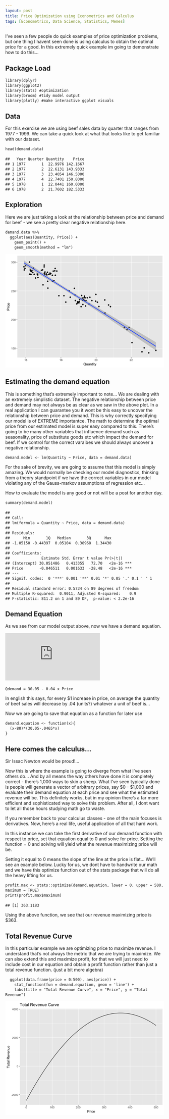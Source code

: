 ```yaml
---
layout: post
title: Price Optimization using Econometrics and Calculus
tags: [Econometrics, Data Science, Statistics, Memes]
---
```


I’ve seen a few people do quick examples of price optimization problems,
but one thing I havent seen done is using calculus to obtain the optimal
price for a good. In this extremely quick example im going to
demonstrate how to do this…

Package Load
------------

    library(dplyr)
    library(ggplot2)
    library(stats) #optimization
    library(broom) #tidy model output
    library(plotly) #make interactive ggplot visuals

Data
----

For this exercise we are using beef sales data by quarter that ranges
from 1977 - 1999. We can take a quick look at what that looks like to
get familiar with our dataset.

    head(demand.data)

    ##   Year Quarter Quantity    Price
    ## 1 1977       1  22.9976 142.1667
    ## 2 1977       2  22.6131 143.9333
    ## 3 1977       3  23.4054 146.5000
    ## 4 1977       4  22.7401 150.8000
    ## 5 1978       1  22.0441 160.0000
    ## 6 1978       2  21.7602 182.5333

Exploration
-----------

Here we are just taking a look at the relationship between price and
demand for beef - we see a pretty clear negative relationship here.

    demand.data %>%
      ggplot(aes(Quantity, Price)) +
        geom_point() +
        geom_smooth(method = "lm")



<p style="text-align:center">
<img src="/img/blog_images/price_optimization_files/unnamed-chunk-4-1.png" alt="plot1"/>
</p>


Estimating the demand equation
------------------------------

This is something that’s extremely important to note… We are dealing
with an extremely simplistic dataset. The negative relationship between
price and demand may not always be as clear as we saw in the above plot.
In a real application I can guarantee you it wont be this easy to
uncover the relationship between price and demand. This is why correctly
specifying our model is of EXTREME importantce. The math to determine
the optimal price from our estimated model is super easy compared to
this. There’s going to be many other variables that influence demand
such as seasonality, price of substitute goods etc which impact the
demand for beef. If we control for the correct varaibes we should always
uncover a negative relationship.

    demand.model <- lm(Quantity ~ Price, data = demand.data)

For the sake of brevity, we are going to assume that this model is
simply amazing. We would normally be checking our model diagnostics,
thinking from a theory standpoint if we have the correct variables in
our model violating any of the Gauss-markov assumptions of regression
etc…

How to evaluate the model is any good or not will be a post for another
day.

    summary(demand.model)

    ## 
    ## Call:
    ## lm(formula = Quantity ~ Price, data = demand.data)
    ## 
    ## Residuals:
    ##      Min       1Q   Median       3Q      Max 
    ## -1.05150 -0.44397  0.05104  0.38968  1.34430 
    ## 
    ## Coefficients:
    ##              Estimate Std. Error t value Pr(>|t|)    
    ## (Intercept) 30.051486   0.413355   72.70   <2e-16 ***
    ## Price       -0.046511   0.001633  -28.48   <2e-16 ***
    ## ---
    ## Signif. codes:  0 '***' 0.001 '**' 0.01 '*' 0.05 '.' 0.1 ' ' 1
    ## 
    ## Residual standard error: 0.5734 on 89 degrees of freedom
    ## Multiple R-squared:  0.9011, Adjusted R-squared:    0.9 
    ## F-statistic: 811.2 on 1 and 89 DF,  p-value: < 2.2e-16

Demand Equation
---------------

As we see from our model output above, now we have a demand equation.

![](https://latex.codecogs.com/gif.latex?%5Cinline%20%5Cdpi%7B100%7D%20%5Clarge%20%24%24TR%20%3D%20%5Cbeta_0P%20&plus;%20%5Cbeta_1P%5E2%20%24%24)

`Qdemand = 30.05 - 0.04 x Price`

In english this says, for every $1 increase in price, on average the
quantity of beef sales will decrease by .04 (units?) whatever a unit of
beef is…

Now we are going to save that equation as a function for later use

    demand.equation <- function(x){
      (x-80)*(30.05-.0465*x)
    }

Here comes the calculus…
------------------------

Sir Issac Newton would be proud!…

Now this is where the example is going to diverge from what I’ve seen
others do… And by all means the way others have done it is completely
correct - there’s 1,000 ways to skin a sheep. What I’ve seen typically
done is people will generate a vector of arbitrary prices, say $0 -
$1,000 and evaluate their demand equation at each price and see what the
estimated revenue will be. This definitely works, but in my opinion
there’s a far more efficient and sophisticated way to solve this
problem. After all, I dont want to let all those hours studying math go
to waste.

If you remember back to your calculus classes - one of the main focuses
is derivatives. Now, here’s a real life, useful application of all that
hard work.

In this instance we can take the first derivative of our demand function
with respect to price, set that equation equal to 0 and solve for price.
Setting the function = 0 and solving will yield what the revenue
maximizing price will be.

Setting it equal to 0 means the slope of the line at the price is flat…
We’ll see an example below. Lucky for us, we dont have to handwrite our
math and we have this optimize function out of the stats package that
will do all the heavy lifting for us.

    profit.max <- stats::optimize(demand.equation, lower = 0, upper = 500, maximum = TRUE)
    print(profit.max$maximum)

    ## [1] 363.1183

Using the above function, we see that our revenue maximizing price is
$363.

Total Revenue Curve
-------------------

In this particular example we are optimizing price to maximize revenue.
I understand that’s not always the metric that we are trying to
maximize. We can also extend this and maximize profit, for that we will
just need to include cost in our equation and obtain a profit function
rather than just a total revenue function. (just a bit more algebra)

      ggplot(data.frame(price = 0:500), aes(price)) +
        stat_function(fun = demand.equation, geom = 'line') +
        labs(title = "Total Revenue Curve", x = "Price", y = "Total Revenue")

<p style="text-align:center">
<img src="/img/blog_images/price_optimization_files/unnamed-chunk-9-1.png" alt="plot2"/>
</p>
